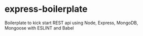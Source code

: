# express-boilerplate
Boilerplate to kick start REST api using Node, Express, MongoDB, Mongoose with ESLINT and Babel
